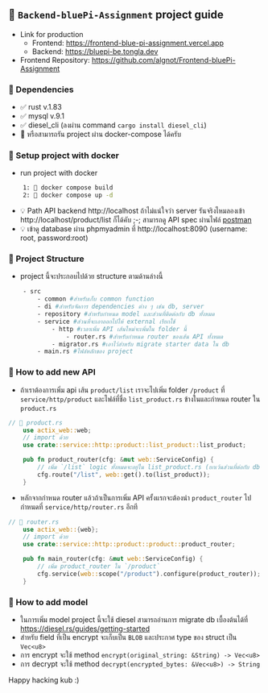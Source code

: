 ## 📙 `Backend-bluePi-Assignment` project guide

- Link for production
    - Frontend: https://frontend-blue-pi-assignment.vercel.app
    - Backend: https://bluepi-be.tongla.dev
- Frontend Repository: https://github.com/algnot/Frontend-bluePi-Assignment
  
### 📍 Dependencies
- ✅ rust v.1.83
- ✅ mysql v.9.1
- ✅ diesel_cli (ลงผ่าน command `cargo install diesel_cli`)
- 📄 หรือสามารถรัน project ผ่าน docker-compose ได้ครับ 

### 📁 Setup project with docker
- run project with docker
```bash
    1: 📄 docker compose build
    2: 📄 docker compose up -d
```
- 💡 Path API backend http://localhost ถ้าไม่แน่ใจว่า server รันจริงไหมลองเข้า http://localhost/product/list ก็ได้คับ ;-; สามารถดู API spec ผ่านไฟล์ [postman](/postman_collection.json)
- 💡 เข้าดู database ผ่าน phpmyadmin ที่ http://localhost:8090 (username: root, password:root)

### 📁 Project Structure
- project นี้จะประกอบไปด้วย structure ตามด้านล่างนี้
```bash
    - src
        - common #สำหรับเก็บ common function  
        - di #สำหรับจัดการ dependencies ต่าง ๆ เช่น db, server
        - repository #สำหรับกำหนด model และส่วนที่ติดต่อกับ db ทั้งหมด
        - service #ส่วนที่จะเอาออกไปให้ external เรียกใช้
            - http #เวลาเพิ่ม API เส้นใหม่จะเพิ่มใน folder นี้
                - router.rs #สำหรับกำหนด router ของเส้น API ทั้งหมด
            - migrator.rs #เอาไว้สำหรับ migrate starter data ใน db 
        - main.rs #ไฟล์หลักของ project
```

### 📁 How to add new API
- ถ้าเราต้องการเพิ่ม api เส้น `product/list` เราจะไปเพิ่ม folder `/product` ที่ `service/http/product` และไฟล์ที่ชื่อ `list_product.rs` ข้างในและกำหนด router ใน `product.rs`

```rust
// 📄 product.rs
    use actix_web::web;
    // import ด้วย
    use crate::service::http::product::list_product::list_product;

    pub fn product_router(cfg: &mut web::ServiceConfig) {
        // เพิ่ม `/list` logic ทั้งหมดจะอยู่ใน list_product.rs (ยกเว้นส่วนที่ต่อกับ db จะทำผ่าน repository)
        cfg.route("/list", web::get().to(list_product));
    }
```
- หลักจากกำหนด router แล้วถ้าเป็นการเพิ่ม API ครั้งแรกจะต้องนำ `product_router` ไปกำหนดที่ `service/http/router.rs` อีกที
```rust
// 📄 router.rs
    use actix_web::{web};
    // import ด้วย
    use crate::service::http::product::product::product_router;

    pub fn main_router(cfg: &mut web::ServiceConfig) {
        // เพิ่ม product_router ใน `/product`
        cfg.service(web::scope("/product").configure(product_router));
    }
```

### 📁 How to add model
- ในการเพิ่ม model project นี้จะใช้ diesel สามารถอ่านการ migrate db เบื้องต้นได้ที่ https://diesel.rs/guides/getting-started
- สำหรับ field ที่เป็น encrypt จะเก็บเป็น `BLOB` และประกาศ type ของ struct เป็น `Vec<u8>`
- การ encrypt จะใช้ method `encrypt(original_string: &String) -> Vec<u8>`
- การ decrypt จะใช้ method `decrypt(encrypted_bytes: &Vec<u8>) -> String` 

Happy hacking kub :)
